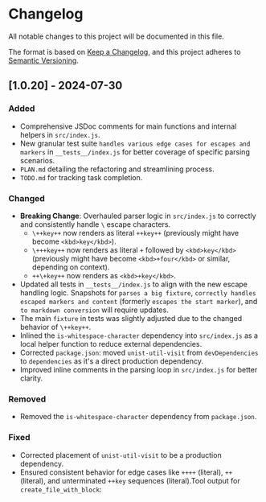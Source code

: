 # Changelog

All notable changes to this project will be documented in this file.

The format is based on [Keep a Changelog](https://keepachangelog.com/en/1.0.0/),
and this project adheres to [Semantic Versioning](https://semver.org/spec/v2.0.0.html).

## [1.0.20] - 2024-07-30

### Added
- Comprehensive JSDoc comments for main functions and internal helpers in `src/index.js`.
- New granular test suite `handles various edge cases for escapes and markers` in `__tests__/index.js` for better coverage of specific parsing scenarios.
- `PLAN.md` detailing the refactoring and streamlining process.
- `TODO.md` for tracking task completion.

### Changed
- **Breaking Change**: Overhauled parser logic in `src/index.js` to correctly and consistently handle `\` escape characters.
    - `\++key++` now renders as literal `++key++` (previously might have become `<kbd>key</kbd>`).
    - `\+++key++` now renders as literal `+` followed by `<kbd>key</kbd>` (previously might have become `<kbd>+four</kbd>` or similar, depending on context).
    - `++\+key++` now renders as `<kbd>+key</kbd>`.
- Updated all tests in `__tests__/index.js` to align with the new escape handling logic. Snapshots for `parses a big fixture`, `correctly handles escaped markers and content` (formerly `escapes the start marker`), and `to markdown conversion` will require updates.
- The main `fixture` in tests was slightly adjusted due to the changed behavior of `\++key++`.
- Inlined the `is-whitespace-character` dependency into `src/index.js` as a local helper function to reduce external dependencies.
- Corrected `package.json`: moved `unist-util-visit` from `devDependencies` to `dependencies` as it's a direct production dependency.
- Improved inline comments in the parsing loop in `src/index.js` for better clarity.

### Removed
- Removed the `is-whitespace-character` dependency from `package.json`.

### Fixed
- Corrected placement of `unist-util-visit` to be a production dependency.
- Ensured consistent behavior for edge cases like `++++` (literal), `++ ` (literal), and unterminated `++key` sequences (literal).Tool output for `create_file_with_block`:
